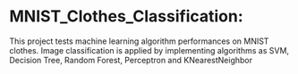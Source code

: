 # MNIST_Clothes_Classification: 
This project tests machine learning algorithm performances on MNIST clothes.
Image classification is applied by implementing algorithms as SVM, Decision Tree, Random Forest, Perceptron and KNearestNeighbor
